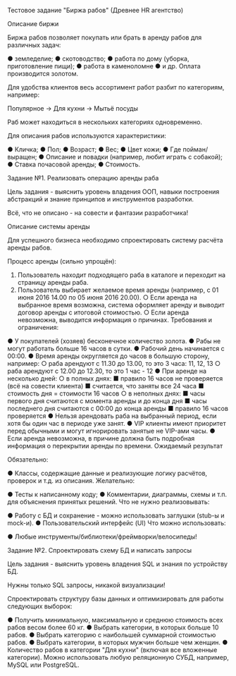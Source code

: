 Тестовое задание "Биржа рабов" (Древнее HR агентство)

Описание биржи

Биржа рабов позволяет покупать или брать в аренду рабов для различных задач:

● земледелие;
● скотоводство;
● работа по дому (уборка, приготовление пищи);
● работа в каменоломне
● и др.
Оплата производится золотом.

Для удобства клиентов весь ассортимент работ разбит по категориям, например:

Популярное -> Для кухни -> Мытьё посуды

Раб может находиться в нескольких категориях одновременно.

Для описания рабов используются характеристики:

● Кличка;
● Пол;
● Возраст;
● Вес;
● Цвет кожи;
● Где пойман/выращен;
● Описание и повадки (например, любит играть с собакой);
● Ставка почасовой аренды;
● Стоимость.



Задание №1. Реализовать операцию аренды раба

Цель задания - выяснить уровень владения ООП, навыки построения абстракций и знание принципов и инструментов разработки.

Всё, что не описано - на совести и фантазии разработчика!

Описание системы аренды

Для успешного бизнеса необходимо спроектировать систему расчёта аренды рабов.

Процесс аренды (сильно упрощён):

1. Пользователь находит подходящего раба в каталоге и переходит на страницу аренды раба.
2. Пользователь выбирает желаемое время аренды (например, с 01 июня 2016 14.00 по 05 июня 2016 20.00).
○ Если аренда на выбранное время возможна, система оформляет аренду и выводит договор аренды с итоговой стоимостью.
○ Если аренда невозможна, выводится информация о причинах.
Требования и ограничения:

● У покупателей (хозяев) бесконечное количество золота.
● Рабы не могут работать больше 16 часов в сутки.
● Рабочий день начинается с 00:00.
● Время аренды округляется до часов в большую сторону, например:
○ раба арендуют с 11.30 до 13.00, то это 3 часа: 11, 12, 13
○ раба арендуют с 12.00 до 12.30, то это 1 час - 12
● При аренде на несколько дней:
○ в полных днях:
■ правило 16 часов не проверяется (всё на совести клиента)
■ считается, что заняты все 24 часа
■ стоимость дня = стоимости 16 часов
○ в неполных днях:
■ часы первого дня считаются с момента аренды и до конца дня
■ часы последнего дня считаются с 00:00 до конца аренды
■ правило 16 часов проверяется
● Нельзя арендовать раба на выбранный период, если хотя бы один час в периоде уже занят.
● VIP клиенты имеют приоритет перед обычными и могут игнорировать занятые не VIP-ами часы.
● Если аренда невозможна, в причине должна быть подробная информация о перекрытии аренды по времени.
Ожидаемый результат

Обязательно:

● Классы, содержащие данные и реализующие логику расчётов, проверок и т.д. из описания.
Желательно:

● Тесты к написанному коду;
● Комментарии, диаграммы, схемы и т.п. для объяснения принятых решений.
Что не нужно реализовывать:

● Работу с БД и сохранение - можно использовать заглушки (stub-ы и mock-и).
● Пользовательский интерфейс (UI)
Что можно использовать:

● Любые инструменты/библиотеки/фреймворки/велосипеды!






Задание №2. Спроектировать схему БД и написать запросы

Цель задания - выяснить уровень владения SQL и знания по устройству БД.

Нужны только SQL запросы, никакой визуализации!

Спроектировать структуру базы данных и оптимизировать для работы следующих выборок:

● Получить минимальную, максимальную и среднюю стоимость всех рабов весом более 60 кг.
● Выбрать категории, в которых больше 10 рабов.
● Выбрать категорию с наибольшей суммарной стоимостью рабов.
● Выбрать категории, в которых мужчин больше чем женщин.
● Количество рабов в категории "Для кухни" (включая все вложенные категории).
Можно использовать любую реляционную СУБД, например, MySQL или PostgreSQL.
 